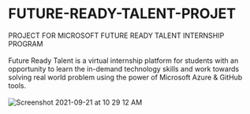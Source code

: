 # FUTURE-READY-TALENT-PROJET
PROJECT FOR MICROSOFT FUTURE READY TALENT INTERNSHIP PROGRAM
<BR>
<BR>
Future Ready Talent is a virtual internship platform for students with an opportunity to learn the in-demand technology skills and work towards solving real world problem using the power of Microsoft Azure & GitHub tools.<BR>
  <BR>
![Screenshot 2021-09-21 at 10 29 12 AM](https://user-images.githubusercontent.com/83488126/192111562-97a17dc0-7944-434c-af7f-7c9abb10491f.png)
